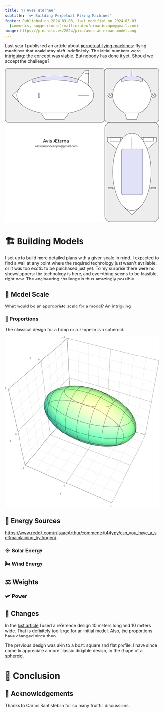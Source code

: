 ```yaml
---
title: '🪽 Aves Æternae'
subtitle: '🛩️ Building Perpetual Flying Machines'
footer: Published on 2024-03-03, last modified on 2024-03-03.
  [Comments, suggestions?](mailto:alexfernandeznpm@gmail.com)
image: https://pinchito.es/2024/pics/aves-aeternae-model.png
---
```


Last year I published an article about [perpetual flying machines](https://pinchito.es/2023/avis-aeterna):
flying machines that could stay aloft indefinitely.
The initial numbers were intriguing: the concept was viable.
But nobody has done it yet.
Should we accept the challenge?

![Plans for a model airship.](pics/aves-aeternae-model.png "Three views of an airship. Source: the author.")

# 🏗️ Building Models

I set up to build more detailed plans with a given scale in mind.
I expected to find a wall at any point where the required technology just wasn't available,
or it was too exotic to be purchased just yet.
To my surprise there were no showstoppers:
the technology is here,
and everything seems to be feasible, right now.
The engineering challenge is thus amazingly possible.

## 📏 Model Scale

What would be an appropriate scale for a model?
An intriguing

### 🏉 Proportions

The classical design for a blimp or a zeppelin is a spheroid.

![An spheroid or ellipsoid. Source: [Sam Derbyshire, Wikimedia](https://en.wikipedia.org/wiki/File:Ellipsoid_Quadric.png).](pics/aves-ellipsoid.png "3D rendering of an ellipsoid, a stretched sphere or the shape of a rugby ball.")


## 🔋 Energy Sources

https://www.reddit.com/r/IsaacArthur/comments/t44ypy/can_you_have_a_selfmaintaining_hydrogen/

### ☀️ Solar Energy

### 🌬️ Wind Energy




## ⚖️ Weights



### 🛩️ Power

## 🔮 Changes

In the [last article](https://pinchito.es/2023/avis-aeterna)
I used a reference design 10 meters long and 10 meters wide.
That is definitely too large for an initial model.
Also, the proportions have changed since then.

The previous design was akin to a boat:
square and flat profile.
I have since come to appreciate a more classic dirigible design,
in the shape of a spheroid.

# 🤔 Conclusion


## 🙏 Acknowledgements

Thanks to Carlos Santisteban for so many fruitful discussions.

